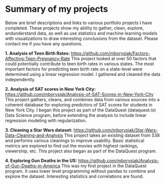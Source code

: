# Summary of my projects
Below are brief descriptions and links to various portfolio projects I have completed. These projects show my ability to gather, clean, explore, andunderstand data, as well as use statistics and machine learning models with visualizations to draw interesting conclusions from the dataset. Please contact me if you have any questions.

<b>1. Analysis of Teen Birth Rates:</b> https://github.com/mborysiak/Factors-Affecting-Teen-Pregnancy-Rate
This project looked at over 50 factors that could potentially contribute to teen birth rates in various states. The most important factors for predicting teen birth rate on a state-level were determined using a linear regression model. I gathered and cleaned the data independently. 

<b>2. Analysis of SAT scores in New York City:</b> https://github.com/mborysiak/Analysis-of-SAT-Scores-in-New-York-City
This project gathers, cleans, and combines data from various sources into a coherent database for exploring predictors of SAT scores for students in New York City. I began this project as part of the DataQuest (dataquest.io) Data Science program, before extending the analysis to include linear regression modeling with regularization.

<b>3. Cleaning a Star Wars dataset:</b> https://github.com/mborysiak/Star-Wars-Data-Cleaning-and-Analysis
This project takes an existing dataset from 538 and performs various cleanings to improve usability. Basic statistical metrics are explored to find out the movies with highest rankings, viewership, etc. This project also began as part of the DataQuest program.

<b>4. Exploring Gun Deaths in the US:</b> https://github.com/mborysiak/Analysis-of-Gun-Deaths-in-America
This was my first project in the DataQuest program. It uses lower level programming without pandas to combine and explore the dataset. Interesting statistics and correlations are found.

